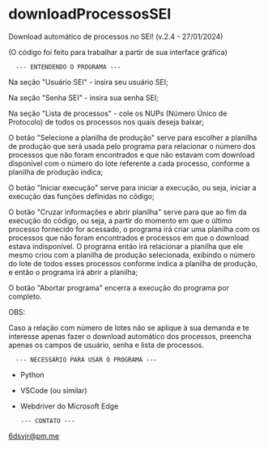 # downloadProcessosSEI
Download automático de processos no SEI! (v.2.4 - 27/01/2024)

(O código foi feito para trabalhar a partir de sua interface gráfica)

      --- ENTENDENDO O PROGRAMA ---

Na seção "Usuário SEI" - insira seu usuário SEI;

Na seção "Senha SEI" - insira sua senha SEI;

Na seção "Lista de processos" - cole os NUPs (Número Único de Protocolo) de todos os processos nos quais deseja baixar;

O botão "Selecione a planilha de produção" serve para escolher a planilha de produção que será usada pelo programa para relacionar o número dos processos que não foram encontrados e que não estavam com download disponível com o número do lote referente a cada processo, conforme a planilha de produção indica;

O botão "Iniciar execução" serve para iniciar a execução, ou seja, iniciar a execução das funções definidas no código;

O botão "Cruzar informações e abrir planilha" serve para que ao fim da execução do código, ou seja, a partir do momento em que o último processo fornecido for acessado, o programa irá criar uma planilha com os processos que não foram encontrados e processos em que o download estava indisponível. O programa então irá relacionar a planilha que ele mesmo criou com a planilha de produção selecionada, exibindo o número do lote de todos esses processos conforme indica a planilha de produção, e então o programa irá abrir a planilha;

O botão "Abortar programa" encerra a execução do programa por completo.

OBS:

Caso a relação com número de lotes não se aplique à sua demanda e te interesse apenas fazer o download automático dos processos, preencha apenas os campos de usuário, senha e lista de processos.

      --- NECESSÁRIO PARA USAR O PROGRAMA ---

- Python
- VSCode (ou similar)
- Webdriver do Microsoft Edge

      --- CONTATO ---

6dsvjr@pm.me
